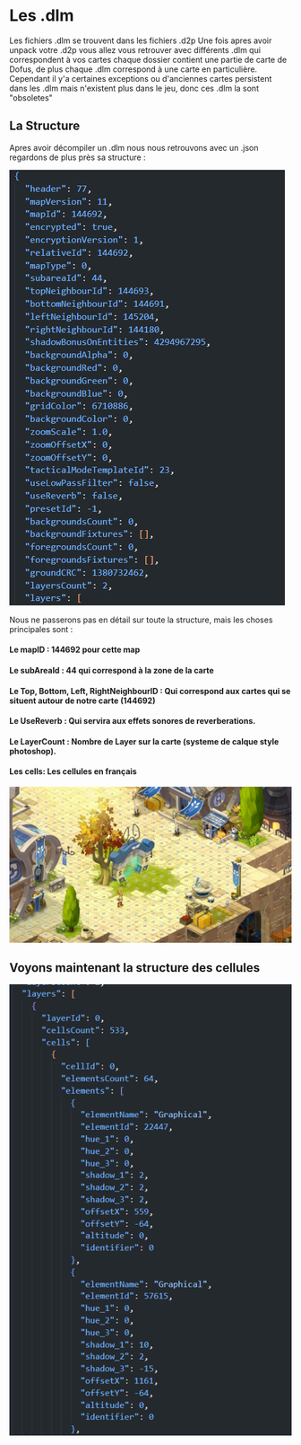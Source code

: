 # Les .dlm 

Les fichiers .dlm se trouvent dans les fichiers .d2p 
Une fois apres avoir unpack votre .d2p vous allez vous retrouver avec différents .dlm qui correspondent à vos cartes chaque dossier contient une partie de carte de Dofus, de plus chaque .dlm correspond à une carte en particulière. 
Cependant il y'a certaines exceptions ou d'anciennes cartes persistent dans les .dlm mais n'existent plus dans le jeu, donc ces .dlm la sont "obsoletes"

## La Structure

Apres avoir décompiler un .dlm nous nous retrouvons avec un .json regardons de plus près sa structure : 

![structure](../resources/dev/dlm-struct.PNG)


Nous ne passerons pas en détail sur toute la structure, mais les choses principales sont : 

#### Le mapID : 144692 pour cette map
#### Le subAreaId : 44 qui correspond à la zone de la carte
#### Le Top, Bottom, Left, RightNeighbourID : Qui correspond aux cartes qui se situent autour de notre carte (144692)
#### Le UseReverb : Qui servira aux effets sonores de reverberations. 
#### Le LayerCount : Nombre de Layer sur la carte (systeme de calque style photoshop).
#### Les cells: Les cellules en français 
![cells](../resources/dev/Cellmapping.PNG)

## Voyons maintenant la structure des cellules 

![cells-struct](../resources/dev/layer-dlm.PNG)
